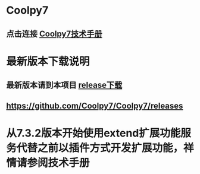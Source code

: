 # Coolpy7
## 点击连接 [Coolpy7技术手册](https://coolpy7.gitbook.io/coolpy7book/)

# 最新版本下载说明
## 最新版本请到本项目 [release下载](https://github.com/Coolpy7/Coolpy7/releases) 
## https://github.com/Coolpy7/Coolpy7/releases

# 从7.3.2版本开始使用extend扩展功能服务代替之前以插件方式开发扩展功能，祥情请参阅技术手册
